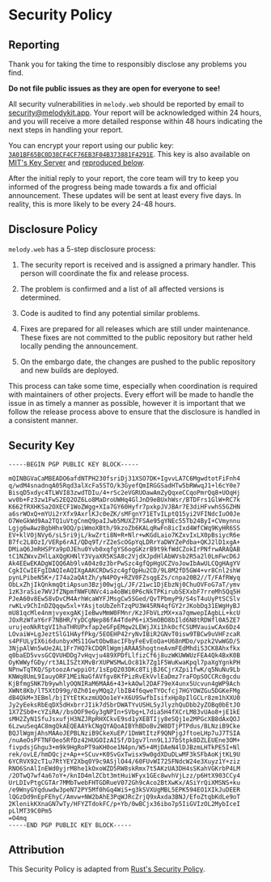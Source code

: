 # Security Policy

## Reporting

Thank you for taking the time to responsibly disclose any problems you find.

**Do not file public issues as they are open for everyone to see!**

All security vulnerabilities in `melody.web` should be reported by email
to [security@melodykit.app][Security Email].
Your report will be acknowledged within 24 hours, and you will receive a more
detailed response within 48 hours indicating the next steps in handling your report.

You can encrypt your report using our public key:
[`3A01BF65BC0D38CF4CF76EB3F04B373881F4291E`][Security Key].
This key is also available on [MIT's Key Server][MIT Key Server]
and [reproduced below](#security-key).

After the initial reply to your report, the core team will try to keep you
informed of the progress being made towards a fix and official announcement.
These updates will be sent at least every five days. In reality, this is
more likely to be every 24-48 hours.

## Disclosure Policy

`melody.web` has a 5-step disclosure process:

1. The security report is received and is assigned a primary handler.
   This person will coordinate the fix and release process.

2. The problem is confirmed and a list of all affected versions is determined.

3. Code is audited to find any potential similar problems.

4. Fixes are prepared for all releases which are still under maintenance.
   These fixes are not committed to the public repository but rather
   held locally pending the announcement.

5. On the embargo date, the changes are pushed to the public repository
   and new builds are deployed.

This process can take some time, especially when coordination is required
with maintainers of other projects. Every effort will be made to handle
the issue in as timely a manner as possible, however it is important that
we follow the release process above to ensure that the disclosure is handled
in a consistent manner.

## Security Key

```text
-----BEGIN PGP PUBLIC KEY BLOCK-----

mQINBGVaCaMBEADO6afdNTPH230fsriDj31XSO7DK+IgvvLA7C6MgwdtotFiFnh4
q/wdM4snadnqA05Rqd3alXcFa5STO/k3GyefQmIRGGSadHTw5bRWwqJ1+l6cY0e7
BisqD5xdyc4TLWVI83zwdTDIu/4+rSc2eVGRUOawAmZyQqxeCCqoPmrQq8+UOqHj
wv0b+Fz3zw1FwS2EQ2OZ6Lo8MaDroUWHq4GlJnD9eBUxhWsr/BTDFrs1GlW+RC7k
K662fRXHKSa2OXECF1WoZWgg+XIa7GY60Hyfr7pxkpJVJBAr7E3diHFvwhS5GZHN
a6srWOxQ+mYUi2rXfx9AxrlKJc0eZK/sMFgnY71ETvILptQ15yi2VFINdcIuO0Je
O7WeGkWd9Aa2TQ1uVtgCnmQ9paIJwb5MUXZ7FSAe95gYNEc55Tb24ByI+CVmynnu
Lgjg6wAwzBgbHhx9OQ/piWmoXBth/9kzoZb6KALqRwFn8icIxd4WfCWq9KyHR6SS
EV+klVOjNVy6/sL5ri9jL/kwZrti8N+R+Nlr+wKGdLaio7KZxvIxLX0pBsiycR6e
B7fc2L8OzI/VERp6rAI/QDq9T/rZ2eScOGpYqLDRrYaDWYZePdba+QKJ2lD1xgA+
DMiaQ6JmRHSPYa9pOJEhu0Yvb0xqfgYS6ogGKzrB9t9kfWdCZokIrPNfrwARAQAB
tC1NZWxvZHlLaXQgKHNlY3VyaXR5KSA8c2VjdXJpdHlAbWVsb2R5a2l0LmFwcD6J
Ak4EEwEKADgWIQQ6Ab9lvA04z0z3brPwSzc4gfQpHgUCZVoJowIbAwULCQgHAgYV
CgkICwIEFgIDAQIeAQIXgAAKCRDwSzc4gfQpHu2CD/9L8M2fD5GW4+vr8Cnl2shW
pynLPibeN5K+/I74a2aQAtZh/yN4POy+RZV0FZsqgEZs/cnpa20B2//T/FAfRWyq
ObLxZhjIkQnkmqQtiApsun3Bzj00wjgL/JF/21wc1DjEbzNj0ChuOVFoG7aT/ymv
1zK3raSie7WVJfZNpmfNWFUNVc4ia4oBWi0P6cNkTPKirubSEXxbF7rreMh5Qq5H
PJeA60v8Ew58vDvCM4ArhWcaWYFJMsgCw5SGed/QvTPbmyP9/S4sT4uUyPtSCSlv
rwKLv9ChInDZQqqw5xl+YAsjtoUbZehTzqPU3W45RN4qfGY2rJKobDq31EWgHyBJ
mU81qcMle4nmjvyexgAKjIeBwvMmW0FMnr/KzJFbVLzMX+xa7qmwepIAgbLL+kcU
JOxRzWfaY6rF7NBHR/YyDCgNep86fA4TdeP6+iX5mOBO8bIld6N8tRDWfl0A5ZE7
urujeoNkRtgVI1haTHRUPxfap2eGFpEMqw2LEWjJXi1hk0cfCSUMVauiwCAx6Dz4
LOvaiW+LgJeztSlG1HAyfPkg/5EOEHP42ryNvIBiR2GNvT0isw9TBCw9uVHFzcaR
s4PFULyIX6i6dunbyxMS11GwtObwBacIFbyFeEvEoQa+U68nMDo/vpzk2VwWGD/S
3NjpAlWn5wUe2AL1Fr7HQ7kCDQRlWgmjARAA5hogtneAvmFEdMhdiS3CK8Ahxfkx
q0baED5vvsGCQVUHDDg7vHqvju489XPDfLlfizCf6j8uzWKUWWUzFEA4Qk4BxK0B
OyKWWyfGDy/rt3ALISZtXMvBrXUPWSMwLOc81k7Zg1F5WuKwaKpql7paXgYgnkPH
NPnwTqTKQ/SptoozArwppiOt/1sEpQ203DKc8TijBJ6CjrXZpi1fwK/q5NuNu9Lb
KNWq8UmL9IauyORF1MEiNaGfAVfgv8KfPizRvEkVvlEaDmz7raFOpSOCCRc0gcdu
KjBfmgSNK7b9ywhlyOQNIRaM6MAA6+43+kAOwl2DAF79eX4unx5Ucvun4gWP9Ach
XWNt8Kb/lT5XtD99g/0Zh01eyMQq2/lbIB4f6qweTYOcfcj7HGYOWZGu5DGKeFMg
dB4QkM+3EBml/bjIYtEtKxzmUQOo1eY+X6U9SwfbIsifxHp8pIlGCLr8zm1hXXU0
Jy2yEeksRbEqDX5dHxbrrJIik7dSbrDWATYvUSHL5yJlyzhQuDbb2yZOBq0bEtJO
1X7ZSb0+cYZiRA//bsOOF9eGy3gNPIn+SVbg+L7dia5H4fXCrLM83vUAo8+jE1kE
sMH2ZyN1SfuJsxufjH3NZJRpRHXCkvE9sd1yXEBTIjy8eSQj1e2MPGcXB8dAxQOJ
6LzwuSeqAC8mgQkAEQEAAYkCNgQYAQoAIBYhBDoBv2W8DTjPTPdus/BLNziB9Cke
BQJlWgmjAhsMAAoJEPBLNziB9CkeXuEP/1DmWtItzF9QNPjgJftoeLHp7uJ7TSIA
/nuAeOsPFTNFOeo5RfDz42HUGOIzAISf/D1gv7lnn9L1J7bStpk8DZLEUEne3OM+
fivpdsjGhgu3+m9k9HgRoPT9aKH0oe1N4pn/W5+4MjDAeN4lDJBzmLHTkPE5I+Nl
rek/ovLE/hmDQcjz+Ap++SCuv+K0SvGxTwisx9w0gdXDuDLwMF3kSFbAoKjtKL9U
6YCRVX92cT1u7RtYEY2Xbq0Y9c9ASjlO44/60FUvWI725FNdcW24e3Xuyz1Y+ziz
RNO6SnAlInEWd0yjrM8he1kOxoWZD5RW8skRmx7t5AKzUA3DH4sSKahVGKrbP4LM
/2OTwQ7wf4a67oY+/knID4mlZCbt3mtHuiWFyx1GEc8wvhVjLzz/p6HtX903CCy4
UrLDIvPtgCGTAr7MMbTwebFHTGDRueV072Gh9cAco2BtXwKx/ASiYrQiXMSNS+ku
/e9WnyGYqduwdw3peN72PY5Mf0hGq4WiS+g3kSVXUgMBL5EPK594EO1XIkJuDEER
lQGzDd9nEpFEhyC/Amvw+NW2bAhE3PqWJRcZrjQ9xAxda3BNJ/EfoZtqbKdLe9oT
2KlenikKXnaGN7wTy/HFYZTdokFC/p+Yb/0wBCjx36ibo7p5IiGVIzOL2MybIceI
pLlMT39C0Pm5
=O4mq
-----END PGP PUBLIC KEY BLOCK-----
```

## Attribution

This Security Policy is adapted from [Rust's Security Policy][Rust Security Policy].

[Security Email]: mailto:security@melodykit.app
[Security Key]: https://melodykit.app/keys/security
[MIT Key Server]: https://pgp.mit.edu/pks/lookup?op=index&search=0x3A01BF65BC0D38CF4CF76EB3F04B373881F4291E
[Rust Security Policy]: https://rust-lang.org/policies/security
